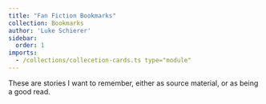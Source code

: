 ```yaml
---
title: "Fan Fiction Bookmarks"
collection: Bookmarks
author: 'Luke Schierer'
sidebar:
  order: 1
imports:
  - /collections/collecetion-cards.ts type="module"
---
```


These are stories I want to remember, either as source material, or as being a
good read.

<collection-cardgrid collection="Searches"></collection-cardgrid>
